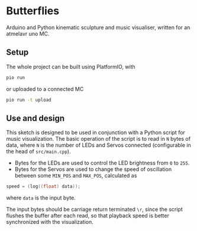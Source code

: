 # Butterflies
Arduino and Python kinematic sculpture and music visualiser, written for an atmelavr uno MC.

## Setup
The whole project can be built using PlatformIO, with 
```bash
pio run
```
or uploaded to a connected MC
```bash
pio run -t upload
```

## Use and design
This sketch is designed to be used in conjunction with a Python script for music visualization. The basic operation of the script is to read in `N` bytes of data, where `N` is the number of LEDs and Servos connected (configurable in the head of `src/main.cpp`).

- Bytes for the LEDs are used to control the LED brightness from `0` to `255`.
- Bytes for the Servos are used to change the speed of oscillation between some `MIN_POS` and `MAX_POS`, calculated as
```cpp
speed = (log((float) data));
```
where `data` is the input byte.

The input bytes should be carriage return terminated `\r`, since the script flushes the buffer after each read, so that playback speed is better synchronized with the visualization.
